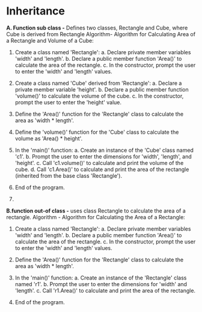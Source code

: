 # Inheritance

**A. Function sub class -** Defines two classes, Rectangle and Cube, where Cube is derived from Rectangle
Algorithm- 
Algorithm for Calculating Area of a Rectangle and Volume of a Cube:

1. Create a class named 'Rectangle':
   a. Declare private member variables 'width' and 'length'.
   b. Declare a public member function 'Area()' to calculate the area of the rectangle.
   c. In the constructor, prompt the user to enter the 'width' and 'length' values.

2. Create a class named 'Cube' derived from 'Rectangle':
   a. Declare a private member variable 'height'.
   b. Declare a public member function 'volume()' to calculate the volume of the cube.
   c. In the constructor, prompt the user to enter the 'height' value.

3. Define the 'Area()' function for the 'Rectangle' class to calculate the area as 'width * length'.

4. Define the 'volume()' function for the 'Cube' class to calculate the volume as 'Area() * height'.

5. In the 'main()' function:
   a. Create an instance of the 'Cube' class named 'c1'.
   b. Prompt the user to enter the dimensions for 'width', 'length', and 'height'.
   c. Call 'c1.volume()' to calculate and print the volume of the cube.
   d. Call 'c1.Area()' to calculate and print the area of the rectangle (inherited from the base class 'Rectangle').

6. End of the program.

7. 


**B.function out-of class -**  uses  class Rectangle to calculate the area of a rectangle.
Algorithm - 
Algorithm for Calculating the Area of a Rectangle:

1. Create a class named 'Rectangle':
   a. Declare private member variables 'width' and 'length'.
   b. Declare a public member function 'Area()' to calculate the area of the rectangle.
   c. In the constructor, prompt the user to enter the 'width' and 'length' values.

2. Define the 'Area()' function for the 'Rectangle' class to calculate the area as 'width * length'.

3. In the 'main()' function:
   a. Create an instance of the 'Rectangle' class named 'r1'.
   b. Prompt the user to enter the dimensions for 'width' and 'length'.
   c. Call 'r1.Area()' to calculate and print the area of the rectangle.

4. End of the program.

